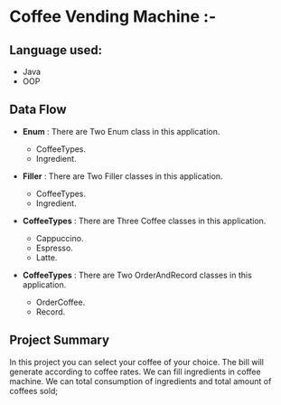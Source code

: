 # Coffee Vending Machine :-

## Language used:
-  Java
-  OOP
## Data Flow

* **Enum** :
  There are Two Enum class in this application.

    * CoffeeTypes.
    * Ingredient.


* **Filler** :
  There are Two Filler classes in this application.

    * CoffeeTypes.
    * Ingredient.


* **CoffeeTypes** :
  There are Three Coffee classes in this application.

    * Cappuccino.
    * Espresso.
    * Latte.


* **CoffeeTypes** :
  There are Two OrderAndRecord classes in this application.

  * OrderCoffee.
  * Record.

  




## Project Summary

In this project you can select your coffee of your choice.
The bill will generate according to coffee rates.
We can fill ingredients in coffee machine.
We can total consumption of ingredients and total amount of coffees sold; 





  













  